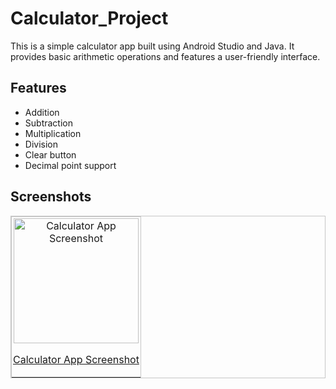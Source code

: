 # Calculator_Project

This is a simple calculator app built using Android Studio and Java. It provides basic arithmetic operations and features a user-friendly interface.

## Features

* Addition
* Subtraction
* Multiplication
* Division
* Clear button
* Decimal point support

## Screenshots

<div align="center">
<table border=0 style="border: 1.2px solid #c6c6c6 !important; border-spacing: 2px; width: auto !important;">
<tr><td valign=top style="border: 1.2px solid #c6c6c6 !important; padding: 2px !important;">
<a href="https://ibb.co/f1d6V4B" target="_blank">
<div align=center valign=top><img src="https://i.ibb.co/f1d6V4B/calculator-screenshot.png" alt="Calculator App Screenshot" style="margin: 0px !important; height: 200px !important;">
<p>Calculator App Screenshot</p>
</div>
</a></td></tr><tr></tr></table></div>


